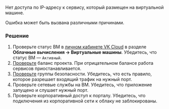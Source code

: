 Нет доступа по IP-адресу к сервису, который размещен на виртуальной машине.

Ошибка может быть вызвана различными причинами.

### Решение

1. Проверьте статус ВМ в [личном кабинете VK Cloud](https://msk.cloud.vk.com/app/) в разделе **Облачные вычисления → Виртуальные машины**. Убедитесь, что статус ВМ — `Активный`.
1. [Проверьте](/ru/intro/billing/instructions/payment#view_balance) баланс проекта. При отрицательном балансе работа сервисов приостанавливается.
1. [Проверьте](/ru/networks/vnet/instructions/secgroups#view_secgroups) группы безопасности. Убедитесь, что есть правило, которое разрешает входящий трафик на нужный порт.
1. Проверьте сетевые службы на ВМ. Убедитесь, что приложение запущено и слушает нужный порт.
1. Проверьте корпоративный доступ к порталу. Убедитесь, что подключения из корпоративной сети к облаку не заблокированы.